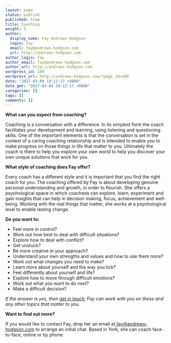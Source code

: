 ```yaml
---
layout: page
status: publish
published: true
title: Coaching
weight: 3
author:
  display_name: Fay Andrews-Hodgson
  login: fay
  email: fay@andrews-hodgson.com
  url: http://andrews-hodgson.com
author_login: fay
author_email: fay@andrews-hodgson.com
author_url: http://andrews-hodgson.com
wordpress_id: 109
wordpress_url: http://andrews-hodgson.com/?page_id=109
date: "2017-03-04 19:12:17 +0000"
date_gmt: "2017-03-04 19:12:17 +0000"
categories: []
tags: []
comments: []
---
```


<p><strong>What can you expect from coaching?</strong></p>
<p>Coaching is a conversation with a difference.  In its simplest form the coach facilitates your development and learning, using listening and questioning skills.  One of the important elements is that the conversation is set in the context of a caring coaching relationship and is intended to enable you to make progress on those things in life that matter to you.  Ultimately the coach is there to help you explore your own world to help you discover your own unique solutions that work for you.</p>
<p><strong> </strong><strong>What style of coaching does Fay offer?</strong></p>
<p>Every coach has a different style and it is important that you find the right coach for you.  The coaching offered by Fay is about developing genuine personal understanding and growth, in order to flourish.  She offers a psychological space in which coachees can explore, learn, experiment and gain insights that can help in decision making, focus, achievement and well-being.  Working with the real things that matter, she works at a psychological level to enable lasting change.</p>
<p><strong> </strong><strong>Do you want to:</strong></p>
<ul>
<li>Feel more in control?</li>
<li>Work out how best to deal with difficult situations?</li>
<li>Explore how to deal with conflict?</li>
<li>Get unstuck?</li>
<li>Be more creative in your approach?</li>
<li>Understand your own strengths and values and how to use them more?</li>
<li>Work out what changes you need to make?</li>
<li>Learn more about yourself and the way you tick?</li>
<li>Feel differently about yourself and life?</li>
<li>Explore how to move through difficult emotions?</li>
<li>Work out what you want to do next?</li>
<li>Make a difficult decision?</li>
</ul>
<p><em>If the answer is yes, then <a href="mailto:fay@andrews-hodgson.com">get in touch</a>; Fay can work with you on these and any other topics that matter to you.</em></p>
<p><strong>Want to find out more?</strong></p>
<p>If you would like to contact Fay,  drop her an email at<a href="mailto:fay@andrews-hodgson.com"> fay@andrews-hodgson.com</a> to arrange an initial chat.  Based in York, she can coach face-to-face, online or by phone.</p>
